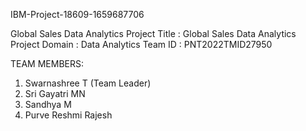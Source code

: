 IBM-Project-18609-1659687706

Global Sales Data Analytics
Project Title : Global Sales Data Analytics 
Project Domain : Data Analytics
Team ID : PNT2022TMID27950

TEAM MEMBERS:
1. Swarnashree T (Team Leader)
2. Sri Gayatri MN
3. Sandhya M
4. Purve Reshmi Rajesh
